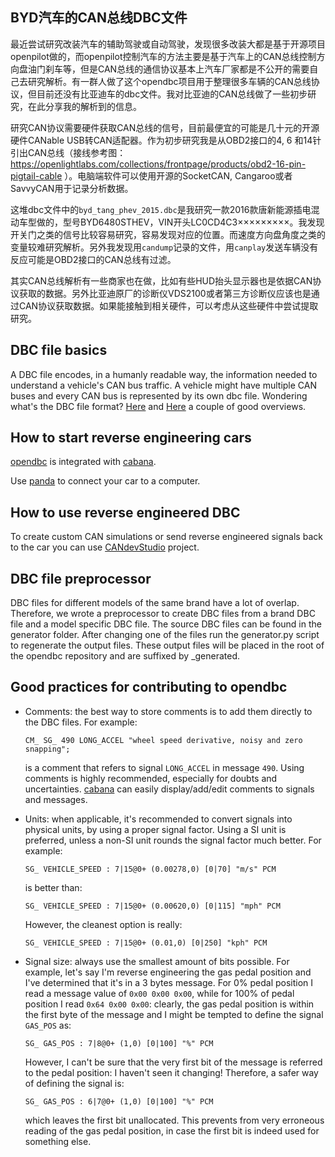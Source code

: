 ## BYD汽车的CAN总线DBC文件

最近尝试研究改装汽车的辅助驾驶或自动驾驶，发现很多改装大都是基于开源项目openpilot做的，而openpilot控制汽车的方法主要是基于汽车上的CAN总线控制方向盘油门刹车等，但是CAN总线的通信协议基本上汽车厂家都是不公开的需要自己去研究解析。有一群人做了这个opendbc项目用于整理很多车辆的CAN总线协议，但目前还没有比亚迪车的dbc文件。我对比亚迪的CAN总线做了一些初步研究，在此分享我的解析到的信息。  

研究CAN协议需要硬件获取CAN总线的信号，目前最便宜的可能是几十元的开源硬件CANable USB转CAN适配器。作为初步研究我是从OBD2接口的4, 6 和14针引出CAN总线（接线参考图：https://openlightlabs.com/collections/frontpage/products/obd2-16-pin-pigtail-cable ）。电脑端软件可以使用开源的SocketCAN, Cangaroo或者SavvyCAN用于记录分析数据。  

这堆dbc文件中的`byd_tang_phev_2015.dbc`是我研究一款2016款唐新能源插电混动车型做的，型号BYD6480STHEV，VIN开头LC0CD4C3×××××××××。我发现开关门之类的信号比较容易研究，容易发现对应的位置。而速度方向盘角度之类的变量较难研究解析。另外我发现用`candump`记录的文件，用`canplay`发送车辆没有反应可能是OBD2接口的CAN总线有过滤。  

其实CAN总线解析有一些商家也在做，比如有些HUD抬头显示器也是依据CAN协议获取的数据。另外比亚迪原厂的诊断仪VDS2100或者第三方诊断仪应该也是通过CAN协议获取数据。如果能接触到相关硬件，可以考虑从这些硬件中尝试提取研究。  

## DBC file basics

A DBC file encodes, in a humanly readable way, the information needed to understand a vehicle's CAN bus traffic. A vehicle might have multiple CAN buses and every CAN bus is represented by its own dbc file.
Wondering what's the DBC file format? [Here](http://www.socialledge.com/sjsu/index.php?title=DBC_Format) and [Here](https://github.com/stefanhoelzl/CANpy/blob/master/docs/DBC_Specification.md) a couple of good overviews.

## How to start reverse engineering cars

[opendbc](https://github.com/commaai/opendbc) is integrated with [cabana](https://github.com/commaai/openpilot/tree/master/tools/cabana).

Use [panda](https://github.com/commaai/panda) to connect your car to a computer.

## How to use reverse engineered DBC
To create custom CAN simulations or send reverse engineered signals back to the car you can use [CANdevStudio](https://github.com/GENIVI/CANdevStudio) project.

## DBC file preprocessor

DBC files for different models of the same brand have a lot of overlap. Therefore, we wrote a preprocessor to create DBC files from a brand DBC file and a model specific DBC file. The source DBC files can be found in the generator folder. After changing one of the files run the generator.py script to regenerate the output files. These output files will be placed in the root of the opendbc repository and are suffixed by _generated.

## Good practices for contributing to opendbc

- Comments: the best way to store comments is to add them directly to the DBC files. For example:
    ```
    CM_ SG_ 490 LONG_ACCEL "wheel speed derivative, noisy and zero snapping";
    ```
    is a comment that refers to signal `LONG_ACCEL` in message `490`. Using comments is highly recommended, especially for doubts and uncertainties. [cabana](https://community.comma.ai/cabana/) can easily display/add/edit comments to signals and messages.

- Units: when applicable, it's recommended to convert signals into physical units, by using a proper signal factor. Using a SI unit is preferred, unless a non-SI unit rounds the signal factor much better.
For example:
    ```
    SG_ VEHICLE_SPEED : 7|15@0+ (0.00278,0) [0|70] "m/s" PCM
    ```
    is better than:
    ```
    SG_ VEHICLE_SPEED : 7|15@0+ (0.00620,0) [0|115] "mph" PCM
    ```
    However, the cleanest option is really:
    ```
    SG_ VEHICLE_SPEED : 7|15@0+ (0.01,0) [0|250] "kph" PCM
    ```

- Signal size: always use the smallest amount of bits possible. For example, let's say I'm reverse engineering the gas pedal position and I've determined that it's in a 3 bytes message. For 0% pedal position I read a message value of `0x00 0x00 0x00`, while for 100% of pedal position I read `0x64 0x00 0x00`: clearly, the gas pedal position is within the first byte of the message and I might be tempted to define the signal `GAS_POS` as:
    ```
    SG_ GAS_POS : 7|8@0+ (1,0) [0|100] "%" PCM
    ```
    However, I can't be sure that the very first bit of the message is referred to the pedal position: I haven't seen it changing! Therefore, a safer way of defining the signal is:
    ```
    SG_ GAS_POS : 6|7@0+ (1,0) [0|100] "%" PCM
    ```
    which leaves the first bit unallocated. This prevents from very erroneous reading of the gas pedal position, in case the first bit is indeed used for something else.
